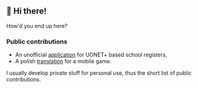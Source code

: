 ## 👋 Hi there!

How'd you end up here?

### Public contributions
* An unofficial [application](https://github.com/wulkanowy/wulkanowy) for UONET+ based school registers,
* A polish [translation](https://github.com/studzinskik/polytopia) for a mobile game.

I usually develop private stuff for personal use, thus the short list of public contributions.
